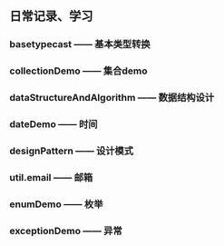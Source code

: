 ## 日常记录、学习

### basetypecast  —— 基本类型转换   
### collectionDemo  —— 集合demo 
### dataStructureAndAlgorithm  —— 数据结构设计 
### dateDemo  —— 时间 
### designPattern  —— 设计模式 
### util.email  —— 邮箱 
### enumDemo  —— 枚举 
### exceptionDemo  —— 异常 
  